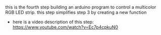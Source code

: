 this is the fourth step building an arduino program to control a multicolor RGB LED strip.
this step simplifies step 3 by creating a new function
* here is a video description of this step: https://www.youtube.com/watch?v=Ec7p4cpkuN0
